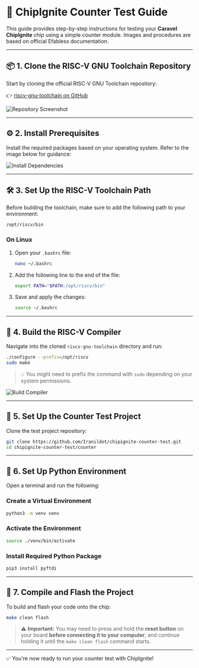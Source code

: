 # 🔧 ChipIgnite Counter Test Guide

This guide provides step-by-step instructions for testing your **Caravel ChipIgnite** chip using a simple counter module. Images and procedures are based on official Efabless documentation.

---

## 📦 1. Clone the RISC-V GNU Toolchain Repository

Start by cloning the official RISC-V GNU Toolchain repository:

👉 [riscv-gnu-toolchain on GitHub](https://github.com/riscv-collab/riscv-gnu-toolchain/tree/master)

![Repository Screenshot](https://github.com/user-attachments/assets/597a7a8c-e34d-490a-879f-33604566112c)

---

## ⚙️ 2. Install Prerequisites

Install the required packages based on your operating system. Refer to the image below for guidance:

![Install Dependencies](https://github.com/user-attachments/assets/fad8ec0d-8645-4949-a0a7-10e923cedaba)

---

## 🛠️ 3. Set Up the RISC-V Toolchain Path

Before building the toolchain, make sure to add the following path to your environment:

```
/opt/riscv/bin
```

### On Linux

1. Open your `.bashrc` file:

    ```bash
    nano ~/.bashrc
    ```

2. Add the following line to the end of the file:

    ```bash
    export PATH="$PATH:/opt/riscv/bin"
    ```

3. Save and apply the changes:

    ```bash
    source ~/.bashrc
    ```

---

## 🧱 4. Build the RISC-V Compiler

Navigate into the cloned `riscv-gnu-toolchain` directory and run:

```bash
./configure --prefix=/opt/riscv
sudo make
```

> 💡 You might need to prefix the command with `sudo` depending on your system permissions.

![Build Compiler](https://github.com/user-attachments/assets/0648ebd2-b563-4dd8-9d4f-d32e3be35101)

---

## 🧪 5. Set Up the Counter Test Project

Clone the test project repository:

```bash
git clone https://github.com/Iranildot/chipignite-counter-test.git
cd chipignite-counter-test/counter
```

---

## 🐍 6. Set Up Python Environment

Open a terminal and run the following:

### Create a Virtual Environment

```bash
python3 -m venv venv
```

### Activate the Environment

```bash
source ./venv/bin/activate
```

### Install Required Python Package

```bash
pip3 install pyftdi
```

---

## 🚀 7. Compile and Flash the Project

To build and flash your code onto the chip:

```bash
make clean flash
```

> ⚠️ **Important:** You may need to press and hold the **reset button** on your board **before connecting it to your computer**, and continue holding it until the `make clean flash` command starts.

---

✅ You're now ready to run your counter test with ChipIgnite!

